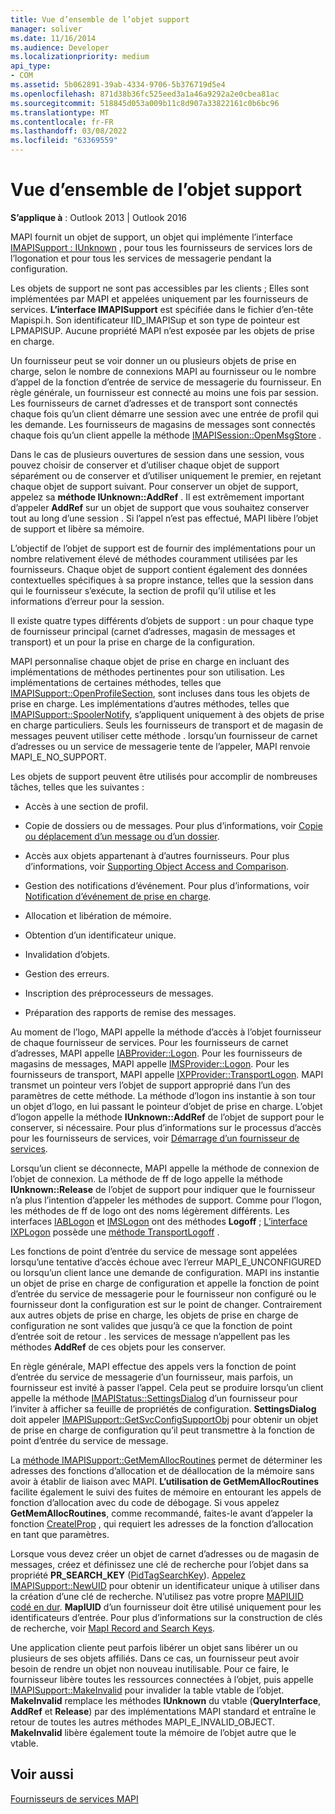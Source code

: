 ```yaml
---
title: Vue d’ensemble de l’objet support
manager: soliver
ms.date: 11/16/2014
ms.audience: Developer
ms.localizationpriority: medium
api_type:
- COM
ms.assetid: 5b062891-39ab-4334-9706-5b376719d5e4
ms.openlocfilehash: 871d38b36fc525eed3a1a46a9292a2e0cbea81ac
ms.sourcegitcommit: 518845d053a009b11c8d907a33822161c0b6bc96
ms.translationtype: MT
ms.contentlocale: fr-FR
ms.lasthandoff: 03/08/2022
ms.locfileid: "63369559"
---
```

# <a name="support-object-overview"></a>Vue d’ensemble de l’objet support

  
  
**S’applique à** : Outlook 2013 | Outlook 2016 
  
MAPI fournit un objet de support, un objet qui implémente l’interface [IMAPISupport : IUnknown](imapisupportiunknown.md) , pour tous les fournisseurs de services lors de l’logonation et pour tous les services de messagerie pendant la configuration. 
  
Les objets de support ne sont pas accessibles par les clients ; Elles sont implémentées par MAPI et appelées uniquement par les fournisseurs de services. **L’interface IMAPISupport** est spécifiée dans le fichier d’en-tête Mapispi.h. Son identificateur IID_IMAPISup et son type de pointeur est LPMAPISUP. Aucune propriété MAPI n’est exposée par les objets de prise en charge. 
  
Un fournisseur peut se voir donner un ou plusieurs objets de prise en charge, selon le nombre de connexions MAPI au fournisseur ou le nombre d’appel de la fonction d’entrée de service de messagerie du fournisseur. En règle générale, un fournisseur est connecté au moins une fois par session. Les fournisseurs de carnet d’adresses et de transport sont connectés chaque fois qu’un client démarre une session avec une entrée de profil qui les demande. Les fournisseurs de magasins de messages sont connectés chaque fois qu’un client appelle la méthode [IMAPISession::OpenMsgStore](imapisession-openmsgstore.md) . 
  
Dans le cas de plusieurs ouvertures de session dans une session, vous pouvez choisir de conserver et d’utiliser chaque objet de support séparément ou de conserver et d’utiliser uniquement le premier, en rejetant chaque objet de support suivant. Pour conserver un objet de support, appelez sa **méthode IUnknown::AddRef** . Il est extrêmement important d’appeler **AddRef** sur un objet de support que vous souhaitez conserver tout au long d’une session . Si l’appel n’est pas effectué, MAPI libère l’objet de support et libère sa mémoire. 
  
L’objectif de l’objet de support est de fournir des implémentations pour un nombre relativement élevé de méthodes couramment utilisées par les fournisseurs. Chaque objet de support contient également des données contextuelles spécifiques à sa propre instance, telles que la session dans qui le fournisseur s’exécute, la section de profil qu’il utilise et les informations d’erreur pour la session. 
  
Il existe quatre types différents d’objets de support : un pour chaque type de fournisseur principal (carnet d’adresses, magasin de messages et transport) et un pour la prise en charge de la configuration. 
  
MAPI personnalise chaque objet de prise en charge en incluant des implémentations de méthodes pertinentes pour son utilisation. Les implémentations de certaines méthodes, telles que [IMAPISupport::OpenProfileSection](imapisupport-openprofilesection.md), sont incluses dans tous les objets de prise en charge. Les implémentations d’autres méthodes, telles que [IMAPISupport::SpoolerNotify](imapisupport-spoolernotify.md), s’appliquent uniquement à des objets de prise en charge particuliers. Seuls les fournisseurs de transport et de magasin de messages peuvent utiliser cette méthode . lorsqu’un fournisseur de carnet d’adresses ou un service de messagerie tente de l’appeler, MAPI renvoie MAPI_E_NO_SUPPORT.
  
Les objets de support peuvent être utilisés pour accomplir de nombreuses tâches, telles que les suivantes :
  
- Accès à une section de profil.
    
- Copie de dossiers ou de messages. Pour plus d’informations, voir [Copie ou déplacement d’un message ou d’un dossier](copying-or-moving-a-message-or-a-folder.md).
    
- Accès aux objets appartenant à d’autres fournisseurs. Pour plus d’informations, voir [Supporting Object Access and Comparison](supporting-object-access-and-comparison.md). 
    
- Gestion des notifications d’événement. Pour plus d’informations, voir [Notification d’événement de prise en charge](supporting-event-notification.md).
    
- Allocation et libération de mémoire.
    
- Obtention d’un identificateur unique.
    
- Invalidation d’objets.
    
- Gestion des erreurs.
    
- Inscription des préprocesseurs de messages. 
    
- Préparation des rapports de remise des messages. 
    
Au moment de l’logo, MAPI appelle la méthode d’accès à l’objet fournisseur de chaque fournisseur de services. Pour les fournisseurs de carnet d’adresses, MAPI appelle [IABProvider::Logon](iabprovider-logon.md). Pour les fournisseurs de magasins de messages, MAPI appelle [IMSProvider::Logon](imsprovider-logon.md). Pour les fournisseurs de transport, MAPI appelle [IXPProvider::TransportLogon](ixpprovider-transportlogon.md). MAPI transmet un pointeur vers l’objet de support approprié dans l’un des paramètres de cette méthode. La méthode d’logon ins instantie à son tour un objet d’logo, en lui passant le pointeur d’objet de prise en charge. L’objet d’logon appelle la méthode **IUnknown::AddRef** de l’objet de support pour le conserver, si nécessaire. Pour plus d’informations sur le processus d’accès pour les fournisseurs de services, voir [Démarrage d’un fournisseur de services](starting-a-service-provider.md).
  
Lorsqu’un client se déconnecte, MAPI appelle la méthode de connexion de l’objet de connexion. La méthode de ff de logo appelle la méthode **IUnknown::Release** de l’objet de support pour indiquer que le fournisseur n’a plus l’intention d’appeler les méthodes de support. Comme pour l’logon, les méthodes de ff de logo ont des noms légèrement différents. Les interfaces [IABLogon](iablogoniunknown.md) et [IMSLogon](imslogoniunknown.md) ont des méthodes **Logoff** ; [L’interface IXPLogon](ixplogoniunknown.md) possède une [méthode TransportLogoff](ixplogon-transportlogoff.md) . 
  
Les fonctions de point d’entrée du service de message sont appelées lorsqu’une tentative d’accès échoue avec l’erreur MAPI_E_UNCONFIGURED ou lorsqu’un client lance une demande de configuration. MAPI ins instantie un objet de prise en charge de configuration et appelle la fonction de point d’entrée du service de messagerie pour le fournisseur non configuré ou le fournisseur dont la configuration est sur le point de changer. Contrairement aux autres objets de prise en charge, les objets de prise en charge de configuration ne sont valides que jusqu’à ce que la fonction de point d’entrée soit de retour . les services de message n’appellent pas les méthodes **AddRef** de ces objets pour les conserver. 
  
En règle générale, MAPI effectue des appels vers la fonction de point d’entrée du service de messagerie d’un fournisseur, mais parfois, un fournisseur est invité à passer l’appel. Cela peut se produire lorsqu’un client appelle la méthode [IMAPIStatus::SettingsDialog](imapistatus-settingsdialog.md) d’un fournisseur pour l’inviter à afficher sa feuille de propriétés de configuration. **SettingsDialog** doit appeler [IMAPISupport::GetSvcConfigSupportObj](imapisupport-getsvcconfigsupportobj.md) pour obtenir un objet de prise en charge de configuration qu’il peut transmettre à la fonction de point d’entrée du service de message. 
  
La [méthode IMAPISupport::GetMemAllocRoutines](imapisupport-getmemallocroutines.md) permet de déterminer les adresses des fonctions d’allocation et de déallocation de la mémoire sans avoir à établir de liaison avec MAPI. **L’utilisation de GetMemAllocRoutines** facilite également le suivi des fuites de mémoire en entourant les appels de fonction d’allocation avec du code de débogage. Si vous appelez **GetMemAllocRoutines**, comme recommandé, faites-le avant d’appeler la fonction [CreateIProp](createiprop.md) , qui requiert les adresses de la fonction d’allocation en tant que paramètres. 
  
Lorsque vous devez créer un objet de carnet d’adresses ou de magasin de messages, créez et définissez une clé de recherche pour l’objet dans sa propriété **PR_SEARCH_KEY** ([PidTagSearchKey](pidtagsearchkey-canonical-property.md)). [Appelez IMAPISupport::NewUID](imapisupport-newuid.md) pour obtenir un identificateur unique à utiliser dans la création d’une clé de recherche. N’utilisez pas votre propre [MAPIUID codé en dur](mapiuid.md). **MapIUID** d’un fournisseur doit être utilisé uniquement pour les identificateurs d’entrée. Pour plus d’informations sur la construction de clés de recherche, voir [MapI Record and Search Keys](mapi-record-and-search-keys.md).
  
Une application cliente peut parfois libérer un objet sans libérer un ou plusieurs de ses objets affiliés. Dans ce cas, un fournisseur peut avoir besoin de rendre un objet non nouveau inutilisable. Pour ce faire, le fournisseur libère toutes les ressources connectées à l’objet, puis appelle [IMAPISupport::MakeInvalid](imapisupport-makeinvalid.md) pour invalider la table vtable de l’objet. **MakeInvalid** remplace les méthodes **IUnknown** du vtable (**QueryInterface**, **AddRef** et **Release**) par des implémentations MAPI standard et entraîne le retour de toutes les autres méthodes MAPI_E_INVALID_OBJECT. **MakeInvalid** libère également toute la mémoire de l’objet autre que le vtable. 
  
## <a name="see-also"></a>Voir aussi



[Fournisseurs de services MAPI](mapi-service-providers.md)

